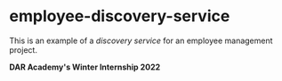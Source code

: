 # employee-discovery-service

This is an example of a *discovery service* for an employee management project.

**DAR Academy's Winter Internship 2022**